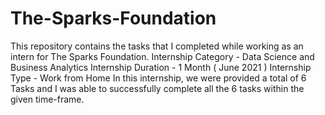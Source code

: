 # The-Sparks-Foundation
This repository contains the tasks that I completed while working as an intern for The Sparks Foundation.
Internship Category - Data Science and Business Analytics
Internship Duration - 1 Month ( June 2021 )
Internship Type - Work from Home
In this internship, we were provided a total of 6 Tasks and I was able to successfully complete all the 6 tasks within the given time-frame.
